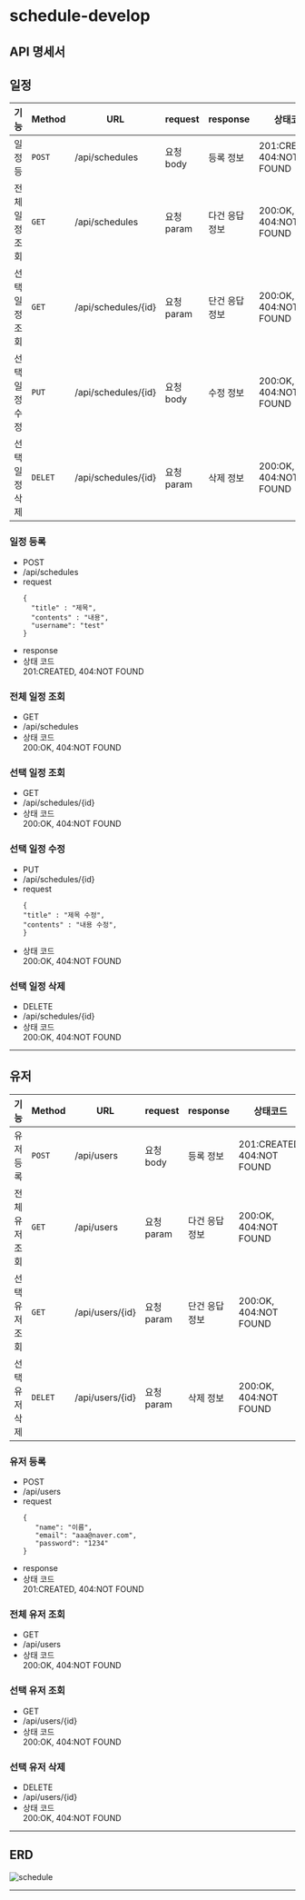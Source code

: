 # schedule-develop
## API 명세서
## 일정
|기능|Method|URL|request|response|상태코드|
|---|---|---|---|---|---|
|일정 등|`POST`|/api/schedules|요청 body|등록 정보|201:CREATED, 404:NOT FOUND|
|전체 일정 조회|`GET`|/api/schedules|요청 param|다건 응답 정보|200:OK, 404:NOT FOUND|
|선택 일정 조회|`GET`|/api/schedules/{id}|요청 param|단건 응답 정보|200:OK, 404:NOT FOUND|
|선택 일정 수정|`PUT`|/api/schedules/{id}|요청 body|수정 정보|200:OK, 404:NOT FOUND|
|선택 일정 삭제|`DELET`|/api/schedules/{id}|요청 param|삭제 정보|200:OK, 404:NOT FOUND|

### 일정 등록
- POST
- /api/schedules
- request
  ```
  {
    "title" : "제목",
    "contents" : "내용",
    "username": "test"
  }  
  ```
- response
- 상태 코드 </br> 201:CREATED, 404:NOT FOUND
### 전체 일정 조회
- GET
- /api/schedules
- 상태 코드 </br> 200:OK, 404:NOT FOUND
### 선택 일정 조회
- GET
- /api/schedules/{id}
- 상태 코드 </br> 200:OK, 404:NOT FOUND
### 선택 일정 수정
- PUT
- /api/schedules/{id}
- request
    ```
  {
    "title" : "제목 수정",
    "contents" : "내용 수정",
  }  
  ```
- 상태 코드 </br> 200:OK, 404:NOT FOUND
### 선택 일정 삭제
- DELETE
- /api/schedules/{id}
- 상태 코드 </br> 200:OK, 404:NOT FOUND

--------

## 유저
|기능|Method|URL|request|response|상태코드|
|---|---|---|---|---|---|
|유저 등록|`POST`|/api/users|요청 body|등록 정보|201:CREATED, 404:NOT FOUND|
|전체 유저 조회|`GET`|/api/users|요청 param|다건 응답 정보|200:OK, 404:NOT FOUND|
|선택 유저 조회|`GET`|/api/users/{id}|요청 param|단건 응답 정보|200:OK, 404:NOT FOUND|
|선택 유저 삭제|`DELET`|/api/users/{id}|요청 param|삭제 정보|200:OK, 404:NOT FOUND|

### 유저 등록
- POST
- /api/users
- request
  ```
  {
     "name": "이름",
     "email": "aaa@naver.com",
     "password": "1234"
  }  
  ```
- response
- 상태 코드 </br> 201:CREATED, 404:NOT FOUND
### 전체 유저 조회
- GET
- /api/users
- 상태 코드 </br> 200:OK, 404:NOT FOUND
### 선택 유저 조회
- GET
- /api/users/{id}
- 상태 코드 </br> 200:OK, 404:NOT FOUND

### 선택 유저 삭제
- DELETE
- /api/users/{id}
- 상태 코드 </br> 200:OK, 404:NOT FOUND

--------

## ERD
![schedule](https://github.com/user-attachments/assets/c4d210b0-63a6-4b86-90ed-2e48192306a9)





-------
